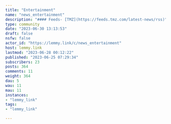 ```yaml
---
title: "Entertainment" 
name: "news_entertainment"
description: "#### Feeds- [TMZ](https://feeds.tmz.com/latest-news/rss)"
type: community
date: "2023-06-30 13:13:53"
draft: false
nsfw: false
actor_id: "https://lemmy.link/c/news_entertainment"
host: lemmy.link
lastmod: "2023-06-28 00:12:22"
published: "2023-06-25 07:29:34"
subscribers: 23
posts: 364
comments: 11
weight: 364
dau: 5
wau: 11
mau: 11
instances:
- "lemmy_link"
tags: 
- "lemmy_link"

---
```

